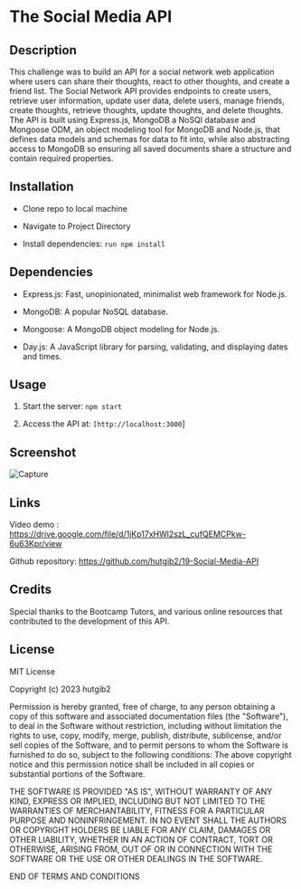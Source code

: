 # The Social Media API

## Description
This challenge was to build an API for a social network web application where users can share their thoughts, react to other thoughts, and create a friend list. The Social Network API provides endpoints to create users, retrieve user information, update user data, delete users, manage friends, create thoughts, retrieve thoughts, update thoughts, and delete thoughts. The API is built using Express.js, MongoDB a NoSQl database and Mongoose ODM, an object modeling tool for MongoDB and Node.js, that defines data models and schemas for data to fit into, while also abstracting access to MongoDB so ensuring all saved documents share a structure and contain required properties.


## Installation

- Clone repo to local machine
 
- Navigate to Project Directory
  
- Install dependencies:
  ```run npm install```

## Dependencies

- Express.js: Fast, unopinionated, minimalist web framework for Node.js.

- MongoDB: A popular NoSQL database.

- Mongoose: A MongoDB object modeling for Node.js.

- Day.js: A JavaScript library for parsing, validating, and displaying dates and times.

 
## Usage

1. Start the server: ```npm start```

2. Access the API at: `[http://localhost:3000`]
  
## Screenshot

![Capture](https://github.com/hutgib2/19-Social-Media-API/assets/122771065/5036aa52-f466-482c-9a89-ccd09f0671cc)

## Links

Video demo :
https://drive.google.com/file/d/1jKp17xHWl2szL_cufQEMCPkw-6u63Kpr/view

Github repository:
https://github.com/hutgib2/19-Social-Media-API


## Credits

Special thanks to the Bootcamp Tutors, and various online resources that contributed to the development of this API.

## License

MIT License

Copyright (c) 2023 hutgib2

Permission is hereby granted, free of charge, to any person obtaining a copy of this software and associated documentation files (the "Software"), to deal in the Software without restriction, including without limitation the rights to use, copy, modify, merge, publish, distribute, sublicense, and/or sell copies of the Software, and to permit persons to whom the Software is furnished to do so, subject to the following conditions: The above copyright notice and this permission notice shall be included in all copies or substantial portions of the Software.

THE SOFTWARE IS PROVIDED "AS IS", WITHOUT WARRANTY OF ANY KIND, EXPRESS OR IMPLIED, INCLUDING BUT NOT LIMITED TO THE WARRANTIES OF MERCHANTABILITY, FITNESS FOR A PARTICULAR PURPOSE AND NONINFRINGEMENT. IN NO EVENT SHALL THE AUTHORS OR COPYRIGHT HOLDERS BE LIABLE FOR ANY CLAIM, DAMAGES OR OTHER LIABILITY, WHETHER IN AN ACTION OF CONTRACT, TORT OR OTHERWISE, ARISING FROM, OUT OF OR IN CONNECTION WITH THE SOFTWARE OR THE USE OR OTHER DEALINGS IN THE SOFTWARE.

END OF TERMS AND CONDITIONS



